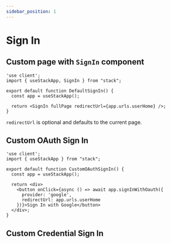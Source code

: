 ```yaml
---
sidebar_position: 1
---
```


# Sign In

## Custom page with `SignIn` component

```tsx
'use client';
import { useStackApp, SignIn } from "stack";

export default function DefaultSignIn() {
  const app = useStackApp();

  return <SignIn fullPage redirectUrl={app.urls.userHome} />;
}
```

`redirectUrl` is optional and defaults to the current page.


## Custom OAuth Sign In

```tsx
'use client';
import { useStackApp } from "stack";

export default function CustomOAuthSignIn() {
  const app = useStackApp();

  return <div>
    <button onClick={async () => await app.signInWithOauth({ 
      provider: 'google', 
      redirectUrl: app.urls.userHome
    })}>Sign In with Google</button>
  </div>;
}
```

## Custom Credential Sign In

```tsx
